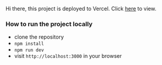 Hi there, this project is deployed to Vercel. Click [here](https://parking-lot-peach.vercel.app/) to view.

### How to run the project locally

- clone the repository
- `npm install`
- `npm run dev`
- visit `http://localhost:3000` in your browser
